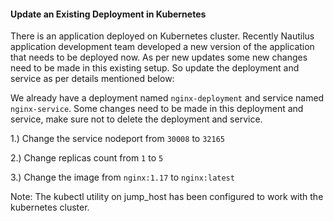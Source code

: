#### Update an Existing Deployment in Kubernetes

There is an application deployed on Kubernetes cluster. Recently Nautilus application development team developed a new version of the application that needs to be deployed now. As per new updates some new changes need to be made in this existing setup. So update the deployment and service as per details mentioned below:

We already have a deployment named `nginx-deployment` and service named `nginx-service`. Some changes need to be made in this deployment and service, make sure not to delete the deployment and service.

1.) Change the service nodeport from `30008` to `32165`

2.) Change replicas count from `1` to `5`

3.) Change the image from `nginx:1.17` to `nginx:latest`

Note: The kubectl utility on jump_host has been configured to work with the kubernetes cluster.
